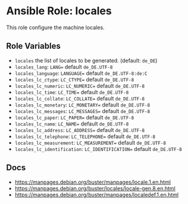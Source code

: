 # Ansible Role: locales

This role configure the machine locales.

## Role Variables

- `locales` the list of locales to be generated. (default: `de_DE`)
- `locales_lang`:                `LANG=`              default  `de_DE.UTF-8`
- `locales_language`:            `LANGUAGE=`          default  `de_DE.UTF-8:de:C`
- `locales_lc_ctype`:            `LC_CTYPE=`          default  `de_DE.UTF-8`
- `locales_lc_numeric`:          `LC_NUMERIC=`        default  `de_DE.UTF-8`
- `locales_lc_time`:             `LC_TIME=`           default  `de_DE.UTF-8`
- `locales_lc_collate`:          `LC_COLLATE=`        default  `de_DE.UTF-8`
- `locales_lc_monetary`:         `LC_MONETARY=`       default  `de_DE.UTF-8`
- `locales_lc_messages`:         `LC_MESSAGES=`       default  `de_DE.UTF-8`
- `locales_lc_paper`:            `LC_PAPER=`          default  `de_DE.UTF-8`
- `locales_lc_name`:             `LC_NAME=`           default  `de_DE.UTF-8`
- `locales_lc_address`:          `LC_ADDRESS=`        default  `de_DE.UTF-8`
- `locales_lc_telephone`:        `LC_TELEPHONE=`      default  `de_DE.UTF-8`
- `locales_lc_measurement`:      `LC_MEASUREMENT=`    default  `de_DE.UTF-8`
- `locales_lc_identification`:   `LC_IDENTIFICATION=` default  `de_DE.UTF-8`

## Docs

- https://manpages.debian.org/buster/manpages/locale.1.en.html
- https://manpages.debian.org/buster/locales/locale-gen.8.en.html
- https://manpages.debian.org/buster/manpages/localedef.1.en.html
